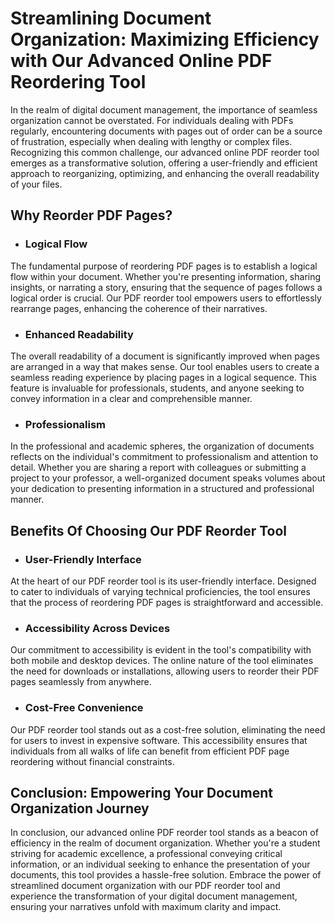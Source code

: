 # Streamlining Document Organization: Maximizing Efficiency with Our Advanced Online PDF Reordering Tool

In the realm of digital document management, the importance of seamless organization cannot be overstated. For individuals dealing with PDFs regularly, encountering documents with pages out of order can be a source of frustration, especially when dealing with lengthy or complex files. Recognizing this common challenge, our advanced online PDF reorder tool emerges as a transformative solution, offering a user-friendly and efficient approach to reorganizing, optimizing, and enhancing the overall readability of your files.

## Why Reorder PDF Pages?

- ### Logical Flow

The fundamental purpose of reordering PDF pages is to establish a logical flow within your document. Whether you're presenting information, sharing insights, or narrating a story, ensuring that the sequence of pages follows a logical order is crucial. Our PDF reorder tool empowers users to effortlessly rearrange pages, enhancing the coherence of their narratives.

- ### Enhanced Readability

The overall readability of a document is significantly improved when pages are arranged in a way that makes sense. Our tool enables users to create a seamless reading experience by placing pages in a logical sequence. This feature is invaluable for professionals, students, and anyone seeking to convey information in a clear and comprehensible manner.

- ### Professionalism

In the professional and academic spheres, the organization of documents reflects on the individual's commitment to professionalism and attention to detail. Whether you are sharing a report with colleagues or submitting a project to your professor, a well-organized document speaks volumes about your dedication to presenting information in a structured and professional manner.

## Benefits Of Choosing Our PDF Reorder Tool

- ### User-Friendly Interface

At the heart of our PDF reorder tool is its user-friendly interface. Designed to cater to individuals of varying technical proficiencies, the tool ensures that the process of reordering PDF pages is straightforward and accessible.

- ### Accessibility Across Devices

Our commitment to accessibility is evident in the tool's compatibility with both mobile and desktop devices. The online nature of the tool eliminates the need for downloads or installations, allowing users to reorder their PDF pages seamlessly from anywhere.

- ### Cost-Free Convenience

Our PDF reorder tool stands out as a cost-free solution, eliminating the need for users to invest in expensive software. This accessibility ensures that individuals from all walks of life can benefit from efficient PDF page reordering without financial constraints.

## Conclusion: Empowering Your Document Organization Journey

In conclusion, our advanced online PDF reorder tool stands as a beacon of efficiency in the realm of document organization. Whether you're a student striving for academic excellence, a professional conveying critical information, or an individual seeking to enhance the presentation of your documents, this tool provides a hassle-free solution. Embrace the power of streamlined document organization with our PDF reorder tool and experience the transformation of your digital document management, ensuring your narratives unfold with maximum clarity and impact.